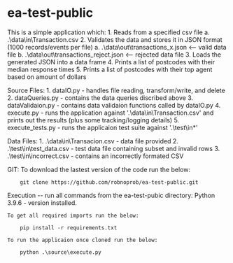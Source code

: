 # ea-test-public

This is a simple application which:
    1. Reads from a specified csv file
        a. .\data\in\Transaction.csv
    2. Validates the data and stores it in JSON format (1000 records/events per file)
        a. .\data\out\transactions_x.json <-- valid data file
        b. .\data\out\transactions_reject.json <-- rejected data file
    3. Loads the generated JSON into a data frame
    4. Prints a list of postcodes with their median response times
    5. Prints a list of postcodes with their top agent based on amount of dollars

Source Files:
    1. dataIO.py - handles file reading, transform/write, and delete
    2. dataQueries.py - contains the data queries discribed above
    3. dataValidaion.py - contains data validaion functions called by dataIO.py
    4. execute.py - runs the application against '.\data\in\Transaction.csv' and prints out the results (plus some tracking/logging details)
    5. execute_tests.py - runs the applicaion test suite against '.\test\in\*'

Data Files:
    1. .\data\in\Transacion.csv - data file provided
    2. .\test\in\test_data.csv - test data file containing subset and invalid rows
    3. .\test\in\incorrect.csv - contains an incorrectly formated CSV

GIT:
    To download the lastest version of the code run the below:

        git clone https://github.com/robnoprob/ea-test-public.git

Execution -- run all commands from the ea-test-pubic directory:
    Python 3.9.6 - version installed.
    
    To get all required imports run the below:

        pip install -r requirements.txt

    To run the applicaion once cloned run the below:

        python .\source\execute.py
